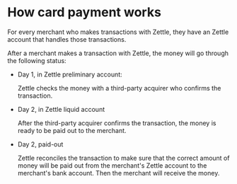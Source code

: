 How card payment works
===
For every merchant who makes transactions with Zettle, they have an Zettle account that handles those transactions.

After a merchant makes a transaction with Zettle, the money will go through the following status:
* Day 1, in Zettle preliminary account:
 
   Zettle checks the money with a third-party acquirer who confirms the transaction.
* Day 2, in Zettle liquid account

  After the third-party acquirer confirms the transaction, the money is ready to be paid out to the merchant. 
* Day 2, paid-out 
  
  Zettle reconciles the transaction to make sure that the correct amount of money will be paid out from the merchant's Zettle account to the merchant's bank account. Then the merchant will receive the money.
